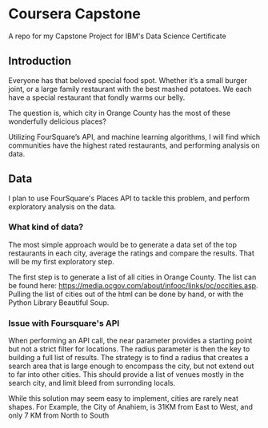# Coursera Capstone

A repo for my Capstone Project for IBM's Data Science Certificate


## Introduction

Everyone has that beloved special food spot. Whether it’s a small burger joint, or a large family restaurant with the best mashed potatoes. We each have a special restaurant that fondly warms our belly.  

The question is, which city in Orange County has the most of these wonderfully delicious places?

Utilizing FourSquare’s API, and machine learning algorithms, I will find which communities have the highest rated restaurants, and performing analysis on data.

## Data

I plan to use FourSquare's Places API to tackle this problem, and perform exploratory analysis on the data. 

### What kind of data?

The most simple approach would be to generate a data set of the top restaurants in each city, average the ratings and compare the results. That will be my first exploratory step. 

The first step is to generate a list of all cities in Orange County. The list can be found here: https://media.ocgov.com/about/infooc/links/oc/occities.asp. Pulling the list of cities out of the html can be done by hand, or with the Python Library Beautiful Soup.

### Issue with Foursquare's API 

When performing an API call, the near parameter provides a starting point but not a strict filter for locations. The radius parameter is then the key to building a full list of results. The strategy is to find a radius that creates a search area that is large enough to encompass the city, but not extend out to far into other cities. This should provide a list of venues mostly in the search city, and limit bleed from surronding locals.

While this solution may seem easy to implement, cities are rarely neat shapes. For Example, the City of Anahiem, is 31KM from East to West, and only 7 KM from North to South